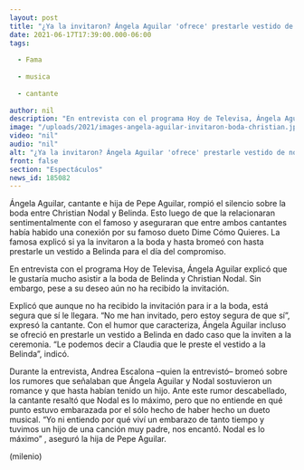 ```yaml
---
layout: post
title: "¿Ya la invitaron? Ángela Aguilar 'ofrece' prestarle vestido de novia a Belinda para boda con Nodal"
date: 2021-06-17T17:39:00.000-06:00
tags:
  
  - Fama
  
  - musica
  
  - cantante
  
author: nil
description: "En entrevista con el programa Hoy de Televisa, Ángela Aguilar explicó que le gustaría mucho asistir a la boda de Belinda y Christian Nodal. Incluso, se ofreció a prestarle un vestido de novia a la cantante. "
image: "/uploads/2021/images-angela-aguilar-invitaron-boda-christian.jpg"
video: "nil"
audio: "nil"
alt: "¿Ya la invitaron? Ángela Aguilar 'ofrece' prestarle vestido de novia a Belinda para boda con Nodal"
front: false
section: "Espectáculos"
news_id: 185082
---
```


Ángela Aguilar, cantante e hija de Pepe Aguilar, rompió el silencio sobre la boda entre Christian Nodal y Belinda. Esto luego de que la relacionaran sentimentalmente con el famoso y aseguraran que entre ambos cantantes había habido una conexión por su famoso dueto Dime Cómo Quieres. La famosa explicó si ya la invitaron a la boda y hasta bromeó con hasta prestarle un vestido a Belinda para el día del compromiso.

En entrevista con el programa Hoy de Televisa, Ángela Aguilar explicó que le gustaría mucho asistir a la boda de Belinda y Christian Nodal. Sin embargo, pese a su deseo aún no ha recibido la invitación.

Explicó que aunque no ha recibido la invitación para ir a la boda, está segura que sí le llegara. “No me han invitado, pero estoy segura de que sí”, expresó la cantante. Con el humor que caracteriza, Ángela Aguilar incluso se ofreció en prestarle un vestido a Belinda en dado caso que la inviten a la ceremonia. “Le podemos decir a Claudia que le preste el vestido a la Belinda”, indicó. 

Durante la entrevista, Andrea Escalona –quien la entrevistó– bromeó sobre los rumores que señalaban que Ángela Aguilar y Nodal sostuvieron un romance y que hasta habían tenido un hijo. Ante este rumor descabellado, la cantante resaltó que Nodal es lo máximo, pero que no entiende en qué punto estuvo embarazada por el sólo hecho de haber hecho un dueto musical. “Yo ni entiendo por qué viví un embarazo de tanto tiempo y tuvimos un hijo de una canción muy padre, nos encantó. Nodal es lo máximo” , aseguró la hija de Pepe Aguilar. 

(milenio)
